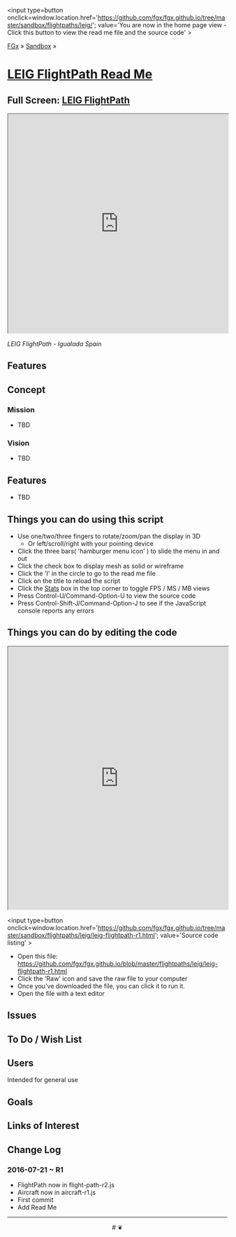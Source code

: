 <span style=display:none; >[You are now in a GitHub source code view - click this link to view the home page]
( http://fgx.github.io/sandbox/flightpaths/leig/#readme.md "View file as a web page." )</span>
<input type=button onclick=window.location.href='https://github.com/fgx/fgx.github.io/tree/master/sandbox/flightpaths/leig/'; 
value='You are now in the home page view - Click this button to view the read me file and the source code' >

[FGx]( https://fgx.github.io ) &raquo; [Sandbox]( http://fgx.github.io/sandbox/  ) &raquo;

[LEIG FlightPath Read Me]( http://fgx.github.io/sandbox/flightpaths/leig/index.html#readme.md )
===

## Full Screen: [ LEIG FlightPath ]( http://fgx.github.io/sandbox/flightpaths/leig/ )

<img src="" style=display:none; width=800 >

<iframe src=http://fgx.github.io/sandbox/flightpaths/leig/index.html width=100% height=500px ></iframe>

_LEIG FlightPath - Igualada Spain_


## Features

## Concept

### Mission

* TBD

### Vision

* TBD


## Features

* TBD


## Things you can do using this script

* Use one/two/three fingers to rotate/zoom/pan the display in 3D
	* Or left/scroll/right with your pointing device 
* Click the three bars( 'hamburger menu icon' ) to slide the menu in and out
* Click the check box to display mesh as solid or wireframe
* Click the 'I' in the circle to go to the read me file
* Click on the title to reload the script
* Click the [Stats]( https://github.com/mrdoob/stats.js/ ) box in the top corner to toggle FPS / MS / MB views
* Press Control-U/Command-Option-U to view the source code
* Press Control-Shift-J/Command-Option-J to see if the JavaScript console reports any errors



## Things you can do by editing the code

<iframe sandbox='allow-scripts' src='https://jaanga.github.io/cookbook-html/examples/libraries/ace-editor/ace-view-r1.html#' +
	'http://fgx.github.io/sandbox/flightpaths/leig/leig-flightpath-r1.html' width=100% height=600 ></iframe>

<input type=button onclick=window.location.href='https://github.com/fgx/fgx.github.io/tree/master/sandbox/flightpaths/leig/leig-flightpath-r1.html';
value='Source code listing' >


* Open this file: https://github.com/fgx/fgx.github.io/blob/master/flightpaths/leig/leig-flightpath-r1.html
* Click the 'Raw' icon and save the raw file to your computer
* Once you've downloaded the file, you can click it to run it.
* Open the file with a text editor


## Issues


## To Do / Wish List


## Users

Intended for general use


## Goals


## Links of Interest


## Change Log

### 2016-07-21 ~ R1

* FlightPath now in flight-path-r2.js
* Aircraft now in aircraft-r1.js
* First commit
* Add Read Me


***

<center title='FGx ~ a place to fly' >
# <a href=javascript:window.scrollTo(0,0); style=text-decoration:none; > ❦ </a>
</center>
